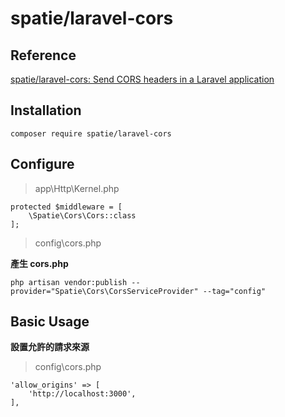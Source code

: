 
# spatie/laravel-cors

## Reference

[spatie/laravel-cors: Send CORS headers in a Laravel application](https://github.com/spatie/laravel-cors)


## Installation 

```
composer require spatie/laravel-cors
```

## Configure

> app\Http\Kernel.php


```
protected $middleware = [
    \Spatie\Cors\Cors::class
];
```


> config\cors.php

**產生 cors.php**

```
php artisan vendor:publish --provider="Spatie\Cors\CorsServiceProvider" --tag="config"
```


## Basic Usage

**設置允許的請求來源**

> config\cors.php

```
'allow_origins' => [
    'http://localhost:3000',
],
```